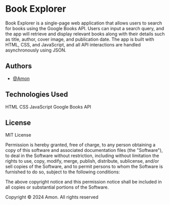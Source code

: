 # Book Explorer

Book Explorer is a single-page web application that allows users to search for books using the Google Books API. Users can input a search query, and the app will retrieve and display relevant books along with their details such as title, author, cover image, and publication date. The app is built with HTML, CSS, and JavaScript, and all API interactions are handled asynchronously using JSON.




## Authors

- [@Amon](https://www.github.com/amon)


    
## Technologies Used
HTML
CSS
JavaScript
Google Books API
## License
MIT License


Permission is hereby granted, free of charge, to any person obtaining a copy
of this software and associated documentation files (the "Software"), to deal
in the Software without restriction, including without limitation the rights
to use, copy, modify, merge, publish, distribute, sublicense, and/or sell
copies of the Software, and to permit persons to whom the Software is
furnished to do so, subject to the following conditions:

The above copyright notice and this permission notice shall be included in all
copies or substantial portions of the Software.

Copyright
© 2024 Amon. All rights reserved
